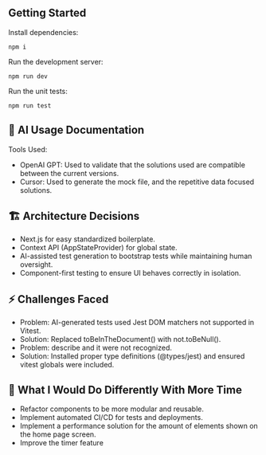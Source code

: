 ## Getting Started
Install dependencies:
```
npm i
```

Run the development server:
```
npm run dev
```

Run the unit tests:
```
npm run test
```

## 🤖 AI Usage Documentation
Tools Used:
- OpenAI GPT: Used to validate that the solutions used are compatible between the current versions.
- Cursor: Used to generate the mock file, and the repetitive data focused solutions.

## 🏗️ Architecture Decisions
- Next.js for easy standardized boilerplate.
- Context API (AppStateProvider) for global state.
- AI-assisted test generation to bootstrap tests while maintaining human oversight.
- Component-first testing to ensure UI behaves correctly in isolation.

## ⚡ Challenges Faced
- Problem: AI-generated tests used Jest DOM matchers not supported in Vitest.
- Solution: Replaced toBeInTheDocument() with not.toBeNull().
- Problem: describe and it were not recognized.
- Solution: Installed proper type definitions (@types/jest) and ensured vitest globals were included.

## 🔄 What I Would Do Differently With More Time

- Refactor components to be more modular and reusable.
- Implement automated CI/CD for tests and deployments.
- Implement a performance solution for the amount of elements shown on the home page screen.
- Improve the timer feature
